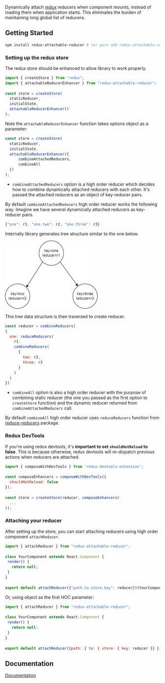 Dynamically attach [redux](https://redux.js.org/) reducers when component mounts, instead of loading them when application starts. This eliminates the burden of maintaining long global list of reducers. 

## Getting Started
```bash
npm install redux-attachable-reducer # (or yarn add redux-attachable-reducer)
```

### Setting up the redux store
The redux store should be enhanced to allow library to work properly.
```js
import { createStore } from "redux";
import { attachableReducerEnhancer } from "redux-attachable-reducer";

const store = createStore(
  staticReducer,
  initialState,
  attachableReducerEnhancer()
);

```

Note the `attachableReducerEnhancer` function takes options object as a parameter:

```js
const store = createStore(
  staticReducer,
  initialState,
  attachableReducerEnhancer({
      combineAttachedReducers,
      combineAll
  })
);
```

* `combineAttachedReducers` option is a high order reducer which decides how to combine dynamically attached reducers with each other. It's passed the attached reducers as an object of key-reducer pairs.

By default `combineAttachedReducers` high order reducer works the following way.
Imagine we have several dynamically attached reducers as key-reducer pairs.

```js
{"one": r1, "one.two": r2, "one.three": r3}
```
Internally library generates tree structure similar to the one below.

![alt text](https://github.com/dorzhevsky/dynamicReducer/blob/master/img/sample.png)

This tree data structure is then traversed to create reducer.

```js
const reducer = combineReducers(
{
  one: reduceReducers(
    r1,
    combineReducers(
      {
        two: r2,
        three: r3
      }
    )
  )
})
```

* `combineAll` option is also a high order reducer with the purpose of combining static reducer (the one you passed as the first option to `createStore` function) and the dynamic reducer returned from `combineAttachedReducers` call.

By default `combineAll` high order reducer uses `reduceReducers` function from [reduce-reducers](https://www.npmjs.com/package/reduce-reducers) package.

### Redux DevTools
If you're using redux devtools, it's **important to set `shouldHotReload` to false**.  This is because otherwise, redux devtools will re-dispatch previous actions when reducers are attached.


```js
import { composeWithDevTools } from 'redux-devtools-extension';

const composeEnhancers = composeWithDevTools({
  shouldHotReload: false
});

const store = createStore(reducer, composeEnhancers(
  ...
));
```

### Attaching your reducer
After setting up the store, you can start attaching reducers using high order component `attachReducer`.
```js
import { attachReducer } from "redux-attachable-reducer";

class YourComponent extends React.Component {
 render() {
   return null;
 }
}

export default attachReducer({"path.to.store.key": reducer})(YourComponent)

```

Or, using object as the first HOC parameter:
```js
import { attachReducer } from "redux-attachable-reducer";

class YourComponent extends React.Component {
 render() {
   return null;
 }
}

export default attachReducer({path: { to: { store: { key: reducer }} })(YourComponent)

```

## Documentation

[Documentation](README.md)
